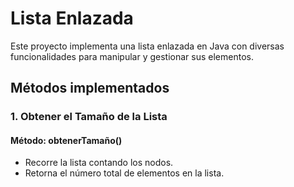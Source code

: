 # Lista Enlazada

Este proyecto implementa una lista enlazada en Java con diversas funcionalidades para manipular y gestionar sus elementos.

## Métodos implementados 

### 1. Obtener el Tamaño de la Lista
 #### Método: obtenerTamaño()
- Recorre la lista contando los nodos.
- Retorna el número total de elementos en la lista.
